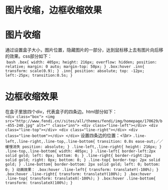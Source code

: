 # 图片收缩，边框收缩效果
# 图片收缩
  通过设置盒子大小，图片位置，隐藏图片的一部分，达到鼠标移上去有图片向后移的效果。css部分如下：<br>
  	  ``` bash
		.box{
			width: 405px;
			height: 216px;
			overflow: hidden;
			position: relative;
			margin: 0 auto;
			margin-top: 50px;
		}
		.box:hover .inn{
			transform: scale(0.9);
		}
		.inn{
			position: absolute;
			top: -12px;
			left:-25px;
			transition:0.5s;
		}
	  ```
# 边框收缩效果
  在盒子里放四个div，代表盒子的四条边。html部分如下：<br>
  		```
		<div class="box">
			<img src="http://www.fendi.cn//sites/all/themes/fendi/img/homepage/170629/b-455-240.jpg" alt="" class="inn">
			<div class="line-left"></div>
			<div class="line-top"></div>
			<div class="line-right"></div>
			<div class="line-bottom"></div>
		</div>
		```
 设置四条边的位置：<\br>
   	      ```
		.line-left,.line-right,.line-top,.line-bottom{
			transition: 0.8s ease-out;／／缓慢消失
			position: absolute;
		}
		.line-left,.line-right{
			height: 216px;
		}
		.line-top,.line-bottom{
			width: 405px;
		}
		.line-left{
			border-left:2px solid gold;
			left: 0px;
			bottom: 0;
		}
		.line-right{
			border-right:2px solid gold;
			right: 0px;
			bottom: 0;
		}
		.line-top{
			border-top: 2px solid gold;
		}
		.line-bottom{
			border-bottom: 2px solid gold;
			left: 0;
			bottom: 0;
		}
		动画效果：
		.box:hover .line-left{
			transform: translateY(-100%);
		}
		.box:hover .line-right{
			transform: translateY(100%);
		}
		.box:hover .line-top{
			transform: translateX(-100%);
		}
		.box:hover .line-bottom{
			transform: translateX(100%);
		}
    	    ```
    
